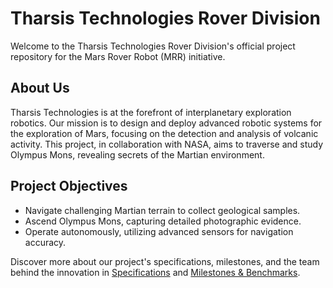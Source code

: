 # Tharsis Technologies Rover Division

Welcome to the Tharsis Technologies Rover Division's official project repository for the Mars Rover Robot (MRR) initiative. 

## About Us
Tharsis Technologies is at the forefront of interplanetary exploration robotics. Our mission is to design and deploy advanced robotic systems for the exploration of Mars, focusing on the detection and analysis of volcanic activity. This project, in collaboration with NASA, aims to traverse and study Olympus Mons, revealing secrets of the Martian environment.

## Project Objectives
- Navigate challenging Martian terrain to collect geological samples.
- Ascend Olympus Mons, capturing detailed photographic evidence.
- Operate autonomously, utilizing advanced sensors for navigation accuracy.

Discover more about our project's specifications, milestones, and the team behind the innovation in [Specifications](SPECIFICATIONS.md) and [Milestones & Benchmarks](MILESTONES_BENCHMARKS.md).
